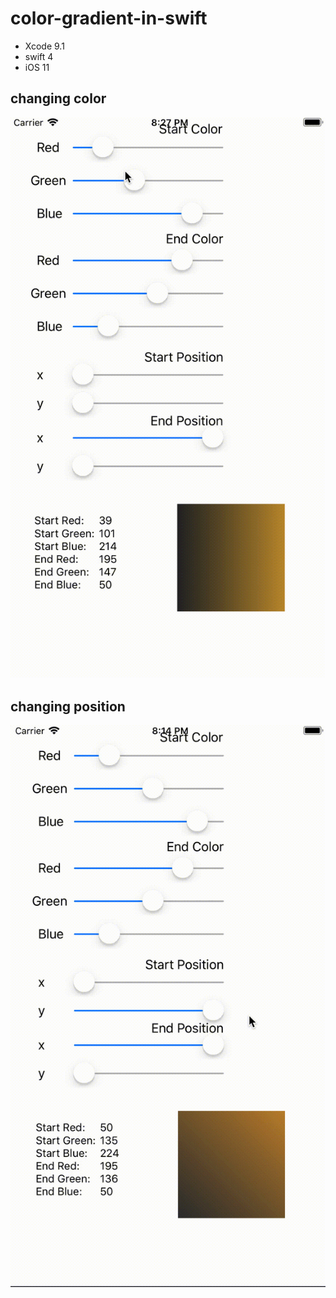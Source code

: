 # color-gradient-in-swift

* Xcode 9.1
* swift 4
* iOS 11

## changing color

![changing color](color.gif)

## changing position

![changing position](position.gif)
